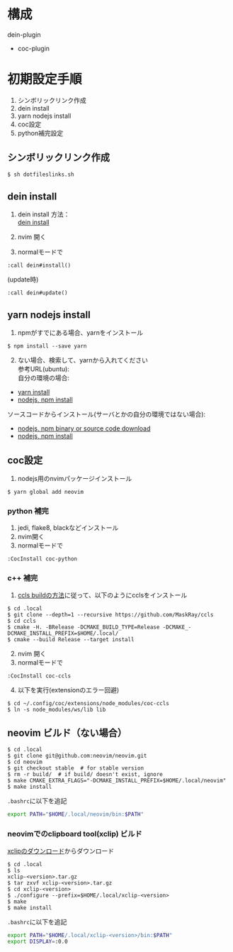 # 構成
dein-plugin
 - coc-plugin

# 初期設定手順
1. シンボリックリンク作成
1. dein install
1. yarn nodejs install
1. coc設定
1. python補完設定

## シンボリックリンク作成

```bash
$ sh dotfileslinks.sh
```

## dein install
1. dein install 方法：  
[dein install](https://github.com/Shougo/dein.vim)

1. nvim 開く
1. normalモードで
```
:call dein#install()
```

(update時)
```
:call dein#update()
```

## yarn nodejs install
1. npmがすでにある場合、yarnをインストール

```
$ npm install --save yarn
```

2. ない場合、検索して、yarnから入れてください  
参考URL(ubuntu):  
自分の環境の場合:  
- [yarn install](https://yanor.net/wiki/?Node.js/yarn/yarn%E3%81%AE%E3%82%A4%E3%83%B3%E3%82%B9%E3%83%88%E3%83%BC%E3%83%AB+-+Ubuntu)  
- [nodejs, npm install](https://qiita.com/seibe/items/36cef7df85fe2cefa3ea)

ソースコードからインストール(サーバとかの自分の環境ではない場合):  
- [nodejs, npm binary or source code download](https://nodejs.org/en/download/)
- [nodejs, npm install](https://github.com/nodejs/help/wiki/Installation)

## coc設定
1. nodejs用のnvimパッケージインストール
```
$ yarn global add neovim
```

### python 補完
1. jedi, flake8, blackなどインストール
1. nvim開く
1. normalモードで
```
:CocInstall coc-python
```

### c++ 補完
1. [ccls buildの方法](https://github.com/MaskRay/ccls/wiki/Build)に従って、以下のようにcclsをインストール
```
$ cd .local
$ git clone --depth=1 --recursive https://github.com/MaskRay/ccls
$ cd ccls
$ cmake -H. -BRelease -DCMAKE_BUILD_TYPE=Release -DCMAKE_-DCMAKE_INSTALL_PREFIX=$HOME/.local/
$ cmake --build Release --target install
```
2. nvim 開く
3. normalモードで
```
:CocInstall coc-ccls
```
4. 以下を実行(extensionのエラー回避)
```
$ cd ~/.config/coc/extensions/node_modules/coc-ccls
$ ln -s node_modules/ws/lib lib
```

## neovim ビルド（ない場合）
```
$ cd .local
$ git clone git@github.com:neovim/neovim.git
$ cd neovim
$ git checkout stable  # for stable version
$ rm -r build/  # if build/ doesn't exist, ignore
$ make CMAKE_EXTRA_FLAGS="-DCMAKE_INSTALL_PREFIX=$HOME/.local/neovim"
$ make install
```

`.bashrc`に以下を追記
```sh
export PATH="$HOME/.local/neovim/bin:$PATH"
```
### neovimでのclipboard tool(xclip) ビルド
[xclipのダウンロード](https://sourceforge.net/projects/xclip/)からダウンロード  
```
$ cd .local
$ ls
xclip-<version>.tar.gz
$ tar zxvf xclip-<version>.tar.gz
$ cd xclip-<version>
$ ./configure --prefix=$HOME/.local/xclip-<version>
$ make
$ make install
```

`.bashrc`に以下を追記
```sh
export PATH="$HOME/.local/xclip-<version>/bin:$PATH"
export DISPLAY=:0.0
```
